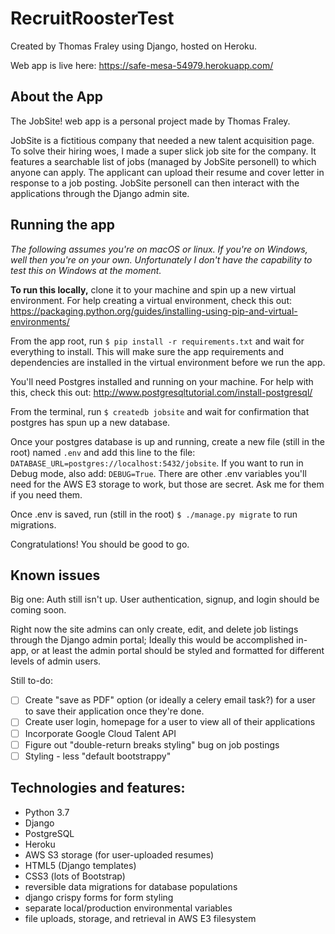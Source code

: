 # RecruitRoosterTest

Created by Thomas Fraley using Django, hosted on Heroku.

Web app is live here: https://safe-mesa-54979.herokuapp.com/

## About the App
The JobSite! web app is a personal project made by Thomas Fraley.  

JobSite is a fictitious company that needed a new talent acquisition page.  To solve their hiring woes, I made a super slick job site for the company.  It features a searchable list of jobs (managed by JobSite personell) to which anyone can apply.  The applicant can upload their resume and cover letter in response to a job posting.  JobSite personell can then interact with the applications through the Django admin site.

## Running the app
_The following assumes you're on macOS or linux.  If you're on Windows, well then you're on your own.  Unfortunately I don't have the capability to test this on Windows at the moment._

**To run this locally,** clone it to your machine and spin up a new virtual environment.  For help creating a virtual environment, check this out: https://packaging.python.org/guides/installing-using-pip-and-virtual-environments/

From the app root, run `$ pip install -r requirements.txt` and wait for everything to install.  This will make sure the app requirements and dependencies are installed in the virtual environment before we run the app.

You'll need Postgres installed and running on your machine.  For help with this, check this out: http://www.postgresqltutorial.com/install-postgresql/

From the terminal, run `$ createdb jobsite` and wait for confirmation that postgres has spun up a new database.

Once your postgres database is up and running, create a new file (still in the root) named `.env` and add this line to the file: `DATABASE_URL=postgres://localhost:5432/jobsite`. If you want to run in Debug mode, also add: `DEBUG=True`.  There are other .env variables you'll need for the AWS E3 storage to work, but those are secret.  Ask me for them if you need them. 

Once .env is saved, run (still in the root) `$ ./manage.py migrate` to run migrations.

Congratulations!  You should be good to go.

## Known issues
Big one: Auth still isn't up.  User authentication, signup, and login should be coming soon.

Right now the site admins can only create, edit, and delete job listings through the Django admin portal; Ideally this would be accomplished in-app, or at least the admin portal should be styled and formatted for different levels of admin users.

Still to-do:
- [ ] Create "save as PDF" option (or ideally a celery email task?) for a user to save their application once they're done. 
- [ ] Create user login, homepage for a user to view all of their applications
- [ ] Incorporate Google Cloud Talent API
- [ ] Figure out "double-return breaks styling" bug on job postings
- [ ] Styling - less "default bootstrappy"

## Technologies and features:
- Python 3.7
- Django
- PostgreSQL
- Heroku
- AWS S3 storage (for user-uploaded resumes)
- HTML5 (Django templates)
- CSS3 (lots of Bootstrap)
- reversible data migrations for database populations
- django crispy forms for form styling
- separate local/production environmental variables
- file uploads, storage, and retrieval in AWS E3 filesystem
